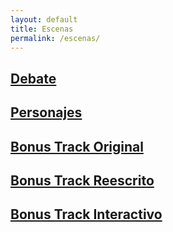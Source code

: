 ```yaml
---
layout: default
title: Escenas
permalink: /escenas/
---
```



## [Debate](/debate/)  
## [Personajes](/personajes/)  
## [Bonus Track Original](/bonus-track-original/)  
## [Bonus Track Reescrito](/bonus-track-reescrito/)  
## [Bonus Track Interactivo](/bonus-track-interactivo/) 
